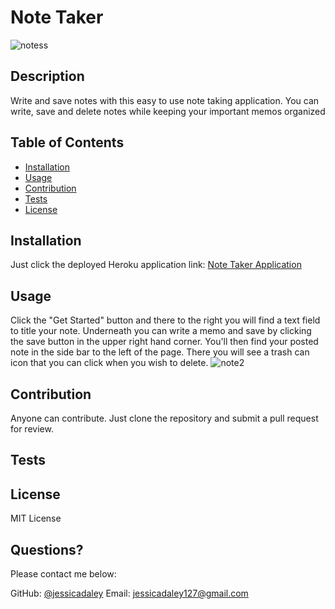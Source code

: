 # Note Taker
![notess](https://user-images.githubusercontent.com/79805880/136254943-5dc5d89d-d539-4b43-a0fd-e07f5b7646bb.png)

  
   ## Description 

  
  Write and save notes with this easy to use note taking application. You can write, save and delete notes while keeping your important memos organized 
  ## Table of Contents
  * [Installation](#installation)
  * [Usage](#usage)
  * [Contribution](#contribution)
  * [Tests](#tests)
  * [License](#license)
  
  ## Installation
  
 
   Just click the deployed Heroku application link: <a href="https://warm-journey-88319.herokuapp.com/"> Note Taker Application </a> 
  
  ## Usage 
  
 
  Click the "Get Started" button and there to the right you will find a text field to title your note. Underneath you can write a memo and save by clicking the save button in the upper right hand corner. You'll then find your posted note in the side bar to the left of the page. There you will see a trash can icon that you can click when you wish to delete. ![note2](https://user-images.githubusercontent.com/79805880/136254978-5230dde8-bcdc-4fb8-82c7-da0af5de1dcb.png)

  
  ## Contribution 
  
  
  Anyone can contribute. Just clone the repository and submit a pull request for review. 
  
  ## Tests
  
 ## License 
  
  MIT License 
 
  ## Questions?
  
  Please contact me below:
 
  GitHub: [@jessicadaley](https://api.github.com/users/jessicadaley)
   Email: jessicadaley127@gmail.com 
